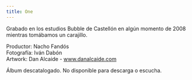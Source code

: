 ```yaml
---
title: One
---
```


Grabado en los estudios Bubble de Castellón en algún momento de 2008 mientras tomábamos un carajillo.

Productor: Nacho Fandós<br>
Fotografía: Iván Dabón<br>
Artwork: Dan Alcaide - www.danalcaide.com<br>

Álbum descatalogado. No disponible para descarga o escucha.
